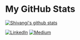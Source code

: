 # My GitHub Stats

[![Shivangi's github stats](https://github-readme-stats.vercel.app/api?username=geegatomar&count_private=true&theme=radical&show_icons=true)](https://github.com/anuraghazra/github-readme-stats)

[![LinkedIn](https://img.shields.io/badge/linkedin-%230077B5.svg?&style=for-the-badge&logo=linkedin&logoColor=white)](https://www.linkedin.com/in/shivangitomar/)
[![Medium](https://img.shields.io/badge/medium-%23292929.svg?&style=for-the-badge&logo=medium&logoColor=white)](https://medium.com/@shivangitomar1301)
